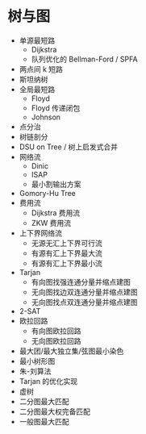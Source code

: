 # 树与图

* 单源最短路
  * Dijkstra
  * 队列优化的 Bellman-Ford / SPFA
* 两点间 k 短路
* 斯坦纳树
* 全局最短路
  * Floyd
  * Floyd 传递闭包
  * Johnson
* 点分治
* 树链剖分
* DSU on Tree / 树上启发式合并
* 网络流
  * Dinic
  * ISAP
  * 最小割输出方案
* Gomory-Hu Tree
* 费用流
  * Dijkstra 费用流
  * ZKW 费用流
* 上下界网络流
  * 无源无汇上下界可行流
  * 有源有汇上下界最大流
  * 有源有汇上下界最小流
* Tarjan
  * 有向图找强连通分量并缩点建图
  * 无向图找边双连通分量并缩点建图
  * 无向图找点双连通分量并缩点建图
* 2-SAT
* 欧拉回路
  * 有向图欧拉回路
  * 无向图欧拉回路
* 最大团/最大独立集/弦图最小染色
* 最小树形图
 * 朱-刘算法
 * Tarjan 的优化实现
* 虚树
* 二分图最大匹配
* 二分图最大权完备匹配
* 一般图最大匹配
